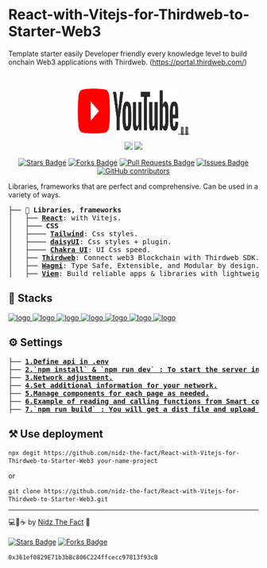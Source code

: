 # React-with-Vitejs-for-Thirdweb-to-Starter-Web3
Template starter easily Developer friendly every knowledge level to build onchain Web3 applications with Thirdweb. (https://portal.thirdweb.com/)

<br/>


<p align="center">
  <a href="https://www.youtube.com/watch?v=IliPcMyJDjI">
      <picture>
        <img alt="logo" src="https://github.com/nidz-the-fact/React-with-Vitejs-for-Thirdweb-to-Starter-Web3/blob/main/youtube.png" width="40%" height="90">
      </picture>
    🧑‍💻
</a>
</p>

<div align="center">
<a href="https://twitter.com/TeeraponNidz" ><img src="https://img.shields.io/twitter/follow/TeeraponNidz.svg?style=social" /></a>
<a href="https://www.facebook.com/nid.muhammad" ><img src="https://img.shields.io/badge/Nidz-Facebook-blue" /></a>

<a href="https://github.com/nidz-the-fact/React-with-Vitejs-for-Thirdweb-to-Starter-Web3/stargazers"><img src="https://img.shields.io/github/stars/nidz-the-fact/React-with-Vitejs-for-Thirdweb-to-Starter-Web3" alt="Stars Badge"/></a>
<a href="https://github.com/nidz-the-fact/React-with-Vitejs-for-Thirdweb-to-Starter-Web3/network/members"><img src="https://img.shields.io/github/forks/nidz-the-fact/React-with-Vitejs-for-Thirdweb-to-Starter-Web3" alt="Forks Badge"/></a>
<a href="https://github.com/nidz-the-fact/React-with-Vitejs-for-Thirdweb-to-Starter-Web3/pulls"><img src="https://img.shields.io/github/issues-pr/nidz-the-fact/React-with-Vitejs-for-Thirdweb-to-Starter-Web3" alt="Pull Requests Badge"/></a>
<a href="https://github.com/nidz-the-fact/React-with-Vitejs-for-Thirdweb-to-Starter-Web3/issues"><img src="https://img.shields.io/github/issues/nidz-the-fact/React-with-Vitejs-for-Thirdweb-to-Starter-Web3" alt="Issues Badge"/></a>
<a href="https://github.com/nidz-the-fact/React-with-Vitejs-for-Thirdweb-to-Starter-Web3/graphs/contributors"><img alt="GitHub contributors" src="https://img.shields.io/github/contributors/nidz-the-fact/React-with-Vitejs-for-Thirdweb-to-Starter-Web3?color=2b9348"></a>
</div>

Libraries, frameworks that are perfect and comprehensive. Can be used in a variety of ways.

<pre>
├── <b>📖 Libraries, frameworks</b>
│   ├── <b><a href="https://vitejs.dev/guide/#scaffolding-your-first-vite-project">React</a></b>: with Vitejs.
│   ├─── <b>CSS</b>
│   ├──── <b><a href="https://tailwindcss.com/docs/guides/vite">Tailwind</a></b>: Css styles.
│   ├──── <b><a href="https://daisyui.com/docs/install/">daisyUI</a></b>: Css styles + plugin.
│   ├──── <b><a href="https://v2.chakra-ui.com/getting-started/vite-guide">Chakra UI</a></b>: UI Css speed.
│   ├── <b><a href="https://portal.thirdweb.com/typescript/v5">Thirdweb</a></b>: Connect web3 Blockchain with Thirdweb SDK.
│   ├── <b><a href="https://wagmi.sh/react/getting-started">Wagmi</a></b>: Type Safe, Extensible, and Modular by design. Build high-performance blockchain frontends.
│   ├── <b><a href="https://viem.sh/docs/installation">Viem</a></b>: Build reliable apps & libraries with lightweight, composable, and type-safe modules that interface with Ethereum.
</pre>

## 🔧 Stacks

<a href="https://react.dev/">
  <picture>
    <img alt="logo" src="https://encrypted-tbn0.gstatic.com/images?q=tbn:ANd9GcQcR5U16C8yXgBpl7-Bc7Itjx3_LRl425zINA&s" width="auto" height="50">
  </picture>
</a>
<a href="https://tailwindcss.com/">
  <picture>
    <img alt="logo" src="https://encrypted-tbn0.gstatic.com/images?q=tbn:ANd9GcTSDKn3vA2YUbXzN0ZC3gALWJ08gJN-Drl15w&s" width="auto" height="50">
  </picture>
</a>
<a href="https://daisyui.com/">
  <picture>
    <img alt="logo" src="https://raw.githubusercontent.com/saadeghi/daisyui-images/master/images/daisyui-logo/favicon-192.png" width="auto" height="50">
  </picture>
</a>
<a href="https://v2.chakra-ui.com/">
  <picture>
    <img alt="logo" src="https://pbs.twimg.com/profile_images/1244925541448286208/rzylUjaf_400x400.jpg" width="auto" height="50">
  </picture>
</a>
<a href="https://thirdweb.com/">
  <picture>
    <img alt="logo" src="https://avatars.githubusercontent.com/u/79496167?s=280&v=4" width="auto" height="50">
  </picture>
</a>
<a href="https://wagmi.sh/">
  <picture>
    <img alt="logo" src="https://moralis.io/wp-content/uploads/web3wiki/196-wagmi/637e6c001c60c5e2d8078d8c_wOdHswYe73lnRqkKuJDsSLgwRkQ9Kt831G_9nSGTEFw.png" width="auto" height="50">
  </picture>
</a>
<a href="https://viem.sh/">
  <picture>
    <img alt="logo" src="https://viem.sh/icon-light.png" width="auto" height="50">
  </picture>
</a>

## ⚙️ Settings

<pre>
├── <a href="https://github.com/nidz-the-fact/React-with-Vitejs-for-Thirdweb-to-Starter-Web3/blob/main/.env"><b>1.Define api in .env</b></a>
├── <a href=""><b>2.`npm install` & `npm run dev` : To start the server in development.</b></a>
├── <a href="https://github.com/nidz-the-fact/React-with-Vitejs-for-Thirdweb-to-Starter-Web3/blob/main/src/components/Navbar.tsx#L9C1-L24C4"><b>3.Network adjustment.</b></a>
├── <a href="https://github.com/nidz-the-fact/React-with-Vitejs-for-Thirdweb-to-Starter-Web3/blob/main/src/components/Navbar.tsx#L48C17-L69C23"><b>4.Set additional information for your network.</b></a>
├── <a href="https://github.com/nidz-the-fact/React-with-Vitejs-for-Thirdweb-to-Starter-Web3/tree/main/src/components"><b>5.Manage components for each page as needed.</b></a>
├── <a href="https://github.com/nidz-the-fact/React-with-Vitejs-for-Thirdweb-to-Starter-Web3/blob/main/src/main.tsx#L8C10-L8C24"><b>6.Example of reading and calling functions from Smart contract with Wagmi & Viem.</b></a>
├── <a href=""><b>7.`npm run build` : You will get a dist file and upload it to the website.</b></a>
</pre>

## ⚒️ Use deployment

```
npx degit https://github.com/nidz-the-fact/React-with-Vitejs-for-Thirdweb-to-Starter-Web3 your-name-project
```
or
```
git clone https://github.com/nidz-the-fact/React-with-Vitejs-for-Thirdweb-to-Starter-Web3.git
```

---

💻💖☕ by [Nidz The Fact](https://linktr.ee/nid_z) 🙏
<br /><br />
<a href="https://github.com/nidz-the-fact/React-with-Vitejs-for-Thirdweb-to-Starter-Web3/stargazers"><img src="https://img.shields.io/github/stars/nidz-the-fact/React-with-Vitejs-for-Thirdweb-to-Starter-Web3" alt="Stars Badge"/></a>
<a href="https://github.com/nidz-the-fact/React-with-Vitejs-for-Thirdweb-to-Starter-Web3/network/members"><img src="https://img.shields.io/github/forks/nidz-the-fact/React-with-Vitejs-for-Thirdweb-to-Starter-Web3" alt="Forks Badge"/></a>
```
0x361ef0829E71b3bBc806C224ffcecc97813f93cB
```
